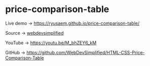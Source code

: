 # price-comparison-table
Live demo -> https://ryusaem.github.io/price-comparison-table/

Source → [webdevsimplified](https://www.youtube.com/@WebDevSimplified)

YouTube → https://youtu.be/M_bhZEY6_kM

GitHub → https://github.com/WebDevSimplified/HTML-CSS-Price-Comparison-Table

